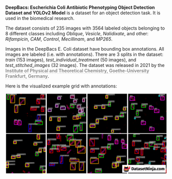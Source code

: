 **DeepBacs: Escherichia Coli Antibiotic Phenotyping Object Detection Dataset and YOLOv2 Model** is a dataset for an object detection task. It is used in the biomedical research. 

The dataset consists of 235 images with 3564 labeled objects belonging to 8 different classes including *Oblique*, *Vesicle*, *Nalidixate*, and other: *Rifampicin*, *CAM*, *Control*, *Mecillinam*, and *MP265*.

Images in the DeepBacs E. Coli dataset have bounding box annotations. All images are labeled (i.e. with annotations). There are 3 splits in the dataset: *train* (153 images), *test_individual_treatment* (50 images), and *test_stitched_images* (32 images). The dataset was released in 2021 by the <span style="font-weight: 600; color: grey; border-bottom: 1px dashed #d3d3d3;">Institute of Physical and Theoretical Chemistry, Goethe-University Frankfurt, Germany</span>.

Here is the visualized example grid with annotations:

<img src="https://github.com/dataset-ninja/DeepBacs/raw/main/visualizations/horizontal_grid.png">
